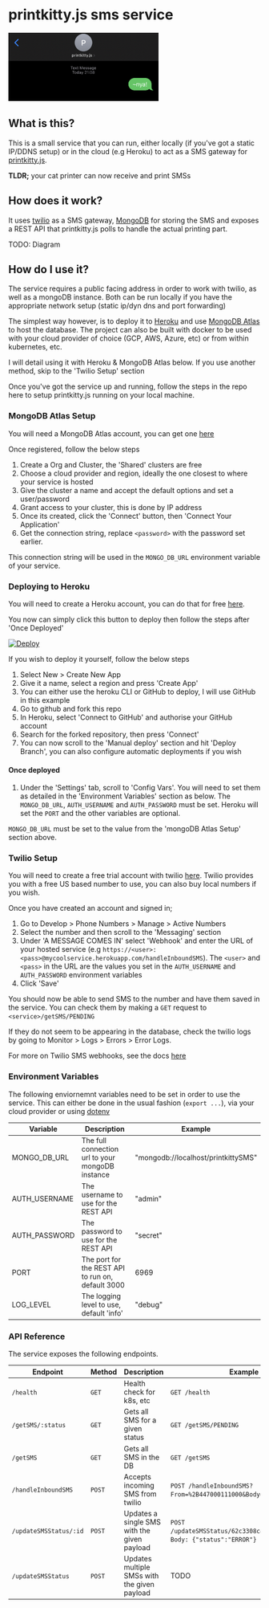 # printkitty.js sms service

<img src="img/headerimg.jpg" alt="header image" width="300"/>

## What is this?

This is a small service that you can run, either locally (if you've got a static IP/DDNS setup) or in the cloud (e.g Heroku) to act as a SMS gateway for [printkitty.js](https://github.com/mickwheelz/printkitty.js).

**TLDR;** your cat printer can now receive and print SMSs

## How does it work?

It uses [twilio](https://www.twilio.com/) as a SMS gateway, [MongoDB](https://www.mongodb.com/) for storing the SMS and exposes a REST API that printkitty.js polls to handle the actual printing part.

TODO: Diagram

## How do I use it?

The service requires a public facing address in order to work with twilio, as well as a mongoDB instance. Both can be run locally if you have the appropriate network setup (static ip/dyn dns and port forwarding)

The simplest way however, is to deploy it to [Heroku](https://www.heroku.com) and use [MongoDB Atlas](https://www.mongodb.com/atlas/database) to host the database. The project can also be built with docker to be used with your cloud provider of choice (GCP, AWS, Azure, etc) or from within kubernetes, etc.

I will detail using it with Heroku & MongoDB Atlas below. If you use another method, skip to the 'Twilio Setup' section

Once you've got the service up and running, follow the steps in the repo here to setup printkitty.js running on your local machine.

### MongoDB Atlas Setup

You will need a MongoDB Atlas account, you can get one [here](https://www.mongodb.com/cloud/atlas/register)

Once registered, follow the below steps

1. Create a Org and Cluster, the 'Shared' clusters are free
2. Choose a cloud provider and region, ideally the one closest to where your service is hosted
3. Give the cluster a name and accept the default options and set a user/password
4. Grant access to your cluster, this is done by IP address
5. Once its created, click the 'Connect' button, then 'Connect Your Application' 
6. Get the connection string, replace `<password>` with the password set earlier.

This connection string will be used in the `MONGO_DB_URL` environment variable of your service.

### Deploying to Heroku

You will need to create a Heroku account, you can do that for free [here](https://signup.heroku.com/).

You now can simply click this button to deploy then follow the steps after 'Once Deployed'

[![Deploy](https://www.herokucdn.com/deploy/button.svg)](https://heroku.com/deploy)

If you wish to deploy it yourself, follow the below steps

1. Select New > Create New App
2. Give it a name, select a region and press 'Create App'
3. You can either use the heroku CLI or GitHub to deploy, I will use GitHub in this example
4. Go to github and fork this repo
5. In Heroku, select 'Connect to GitHub' and authorise your GitHub account
6. Search for the forked repository, then press 'Connect'
7. You can now scroll to the 'Manual deploy' section and hit 'Deploy Branch', you can also configure automatic deployments if you wish

#### Once deployed

1. Under the 'Settings' tab, scroll to 'Config Vars'. You will need to set them as detailed in the 'Environment Variables' section as below. The `MONGO_DB_URL`, `AUTH_USERNAME` and `AUTH_PASSWORD` must be set. Heroku will set the `PORT` and the other variables are optional.

`MONGO_DB_URL` must be set to the value from the 'mongoDB Atlas Setup' section above.

### Twilio Setup

You will need to create a free trial account with twilio [here](https://www.twilio.com/try-twilio). Twilio provides you with a free US based number to use, you can also buy local numbers if you wish.

Once you have created an account and signed in;

1. Go to Develop > Phone Numbers > Manage > Active Numbers
2. Select the number and then scroll to the 'Messaging' section
3. Under 'A MESSAGE COMES IN' select 'Webhook' and enter the URL of your hosted service (e.g `https://<user>:<pass>@mycoolservice.herokuapp.com/handleInboundSMS`). The `<user>` and `<pass>` in the URL are the values you set in the `AUTH_USERNAME` and `AUTH_PASSWORD` environment variables
4. Click 'Save'

You should now be able to send SMS to the number and have them saved in the service. You can check them by making a `GET` request to `<service>/getSMS/PENDING`

If they do not seem to be appearing in the database, check the twilio logs by going to Monitor > Logs > Errors > Error Logs.

For more on Twilio SMS webhooks, see the docs [here](https://www.twilio.com/docs/usage/webhooks/sms-webhooks)

### Environment Variables

The following enviornemnt variables need to be set in order to use the service. This can either be done in the usual fashion (`export ...`), via your cloud provider or using [dotenv](https://www.npmjs.com/package/dotenv)

| Variable    | Description | Example |
|-------------|-------------|---------|
|MONGO_DB_URL |The full connection url to your mongoDB instance |"mongodb://localhost/printkittySMS"|
|AUTH_USERNAME|The username to use for the REST API |"admin"|
|AUTH_PASSWORD|The password to use for the REST API |"secret"|
|PORT  |The port for the REST API to run on, default 3000 |6969|
|LOG_LEVEL | The logging level to use, default 'info' | "debug" |

### API Reference

The service exposes the following endpoints.

|Endpoint|Method|Description|Example|
|--------|------|-----------|-------|
|`/health`|`GET`|Health check for k8s, etc| `GET /health` | |
|`/getSMS/:status`|`GET`|Gets all SMS for a given status| `GET /getSMS/PENDING` | TODO |
|`/getSMS`|`GET`|Gets all SMS in the DB | `GET /getSMS` | TODO |
|`/handleInboundSMS`|`POST`|Accepts incoming SMS from twilio| `POST /handleInboundSMS?From=%2B447000111000&Body=text&...` |
|`/updateSMSStatus/:id`|`POST`|Updates a single SMS with the given payload| `POST /updateSMSStatus/62c3308c478f3811b45db688 ` <br /> `Body: {"status":"ERROR"}` |
|`/updateSMSStatus`|`POST`| Updates multiple SMSs with the given payload | TODO |
